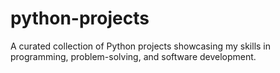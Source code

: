 # python-projects
A curated collection of Python projects showcasing my skills in programming, problem-solving, and software development.

